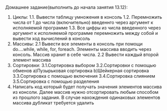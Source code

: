 Домашнее задание(выполнить до начала занятия 13.12):
1. Циклы:
 1.1. Вывести таблицу умножения в консоль
    1.2. Перемножить числа от 1 до числа (включительно) введеннго через аргумент к исполняемой программе
    1.3. Все цифры из числа введенного через аргумент к исполняемой программе перемножить между собой и вывести ход вычислений в консоль
2. Массивы:
 2.1 Вывести все элементы в консоль при помощи do....while, while, for, foreach. Элементы массива вводить через консоль. Массив хранит в себе числа.
 2.2 Вывести каждый второй элемент массива
3. Сортировки:
 3.1.Сортировка выбором
 3.2.Сортировки с помощью обменов
 a)Пузырьковая сортировка
 b)Шейкерная сортировка 
 3.3.Сортировка с помощью включения
 3.4.Сортировка слиянием 
 3.5.Сортировка с помощью разделения
4. Написать код который будет получать значения элементов массива из консоли. Далее массив нужно отсортировать любым способом из прошлого задания. В случае нахождения одинаковых элементов массива дубликат требуется удалить